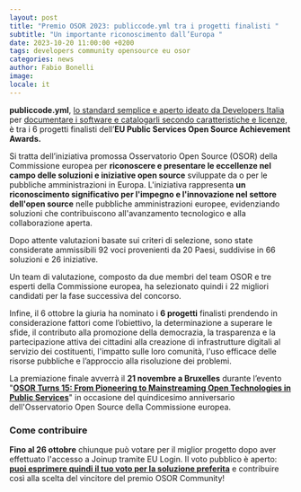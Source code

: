 ```yaml
---
layout: post
title: "Premio OSOR 2023: publiccode.yml tra i progetti finalisti "
subtitle: "Un importante riconoscimento dall’Europa "
date: 2023-10-20 11:00:00 +0200
tags: developers community opensource eu osor
categories: news
author: Fabio Bonelli
image:
locale: it
---
```



**publiccode.yml**, [lo standard semplice e aperto ideato da Developers
Italia](https://github.com/publiccodeyml/publiccode.yml) per [documentare
i software e catalogarli secondo caratteristiche e
licenze](https://medium.com/developers-italia/come-e-perch%C3%A9-automatizzare-il-controllo-qualit%C3%A0-nello-sviluppo-software-aab21cf72751),
è tra i 6 progetti finalisti dell’**EU Public Services Open Source Achievement
Awards.**

Si tratta dell’iniziativa promossa Osservatorio Open Source (OSOR) della
Commissione europea per **riconoscere e presentare le eccellenze nel campo delle
soluzioni e iniziative open source** sviluppate da o per le pubbliche
amministrazioni in Europa. L'iniziativa rappresenta **un riconoscimento
significativo per l'impegno e l'innovazione nel settore dell'open source** nelle
pubbliche amministrazioni europee, evidenziando soluzioni che contribuiscono
all'avanzamento tecnologico e alla collaborazione aperta.

Dopo attente valutazioni basate sui criteri di selezione, sono state considerate
ammissibili 92 voci provenienti da 20 Paesi, suddivise in 66 soluzioni e 26
iniziative.

Un team di valutazione, composto da due membri del team OSOR e tre esperti della
Commissione europea, ha selezionato quindi i 22 migliori candidati per la fase
successiva del concorso.

Infine, il 6 ottobre  la giuria  ha nominato i **6 progetti** finalisti prendendo
in considerazione fattori come l’obiettivo, la determinazione a superare le sfide,
il contributo alla promozione della democrazia, la trasparenza e la
partecipazione attiva dei cittadini alla creazione di infrastrutture digitali al
servizio dei costituenti, l'impatto sulle loro comunità, l'uso efficace delle
risorse pubbliche e l’approccio alla risoluzione dei problemi.

La premiazione finale avverrà il **21 novembre a Bruxelles** durante l’evento "**[OSOR
Turns 15: From Pioneering to Mainstreaming Open Technologies in Public
Services](https://osorturns15.eu/)**" in occasione del quindicesimo anniversario
dell'Osservatorio Open Source della Commissione europea.

### Come contribuire

**Fino al 26 ottobre** chiunque può votare per il miglior progetto dopo aver
effettuato l'accesso a Joinup tramite EU Login. Il voto pubblico è aperto: **[puoi
esprimere quindi il tuo voto per la soluzione
preferita](https://joinup.ec.europa.eu/collection/open-source-observatory-osor/osor-community-award-2023-voting)**
e  contribuire così alla scelta del vincitore del premio OSOR
Community!
